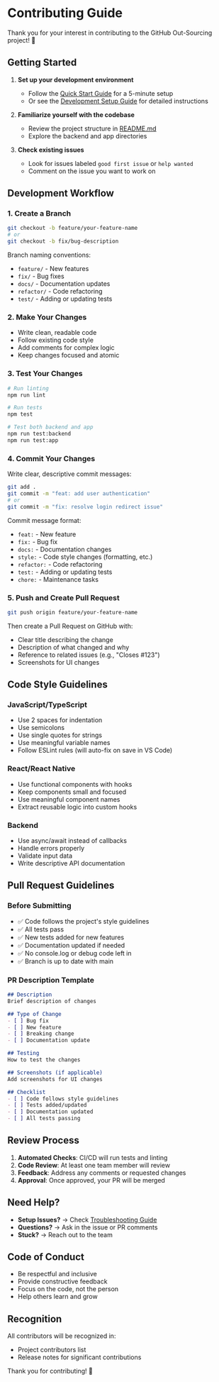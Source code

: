 # Contributing Guide

Thank you for your interest in contributing to the GitHub Out-Sourcing project! 🎉

## Getting Started

1. **Set up your development environment**
   - Follow the [Quick Start Guide](./docs/QUICK-START.md) for a 5-minute setup
   - Or see the [Development Setup Guide](./docs/dev-setup.md) for detailed instructions

2. **Familiarize yourself with the codebase**
   - Review the project structure in [README.md](./README.md)
   - Explore the backend and app directories

3. **Check existing issues**
   - Look for issues labeled `good first issue` or `help wanted`
   - Comment on the issue you want to work on

## Development Workflow

### 1. Create a Branch

```bash
git checkout -b feature/your-feature-name
# or
git checkout -b fix/bug-description
```

Branch naming conventions:
- `feature/` - New features
- `fix/` - Bug fixes
- `docs/` - Documentation updates
- `refactor/` - Code refactoring
- `test/` - Adding or updating tests

### 2. Make Your Changes

- Write clean, readable code
- Follow existing code style
- Add comments for complex logic
- Keep changes focused and atomic

### 3. Test Your Changes

```bash
# Run linting
npm run lint

# Run tests
npm test

# Test both backend and app
npm run test:backend
npm run test:app
```

### 4. Commit Your Changes

Write clear, descriptive commit messages:

```bash
git add .
git commit -m "feat: add user authentication"
# or
git commit -m "fix: resolve login redirect issue"
```

Commit message format:
- `feat:` - New feature
- `fix:` - Bug fix
- `docs:` - Documentation changes
- `style:` - Code style changes (formatting, etc.)
- `refactor:` - Code refactoring
- `test:` - Adding or updating tests
- `chore:` - Maintenance tasks

### 5. Push and Create Pull Request

```bash
git push origin feature/your-feature-name
```

Then create a Pull Request on GitHub with:
- Clear title describing the change
- Description of what changed and why
- Reference to related issues (e.g., "Closes #123")
- Screenshots for UI changes

## Code Style Guidelines

### JavaScript/TypeScript

- Use 2 spaces for indentation
- Use semicolons
- Use single quotes for strings
- Use meaningful variable names
- Follow ESLint rules (will auto-fix on save in VS Code)

### React/React Native

- Use functional components with hooks
- Keep components small and focused
- Use meaningful component names
- Extract reusable logic into custom hooks

### Backend

- Use async/await instead of callbacks
- Handle errors properly
- Validate input data
- Write descriptive API documentation

## Pull Request Guidelines

### Before Submitting

- ✅ Code follows the project's style guidelines
- ✅ All tests pass
- ✅ New tests added for new features
- ✅ Documentation updated if needed
- ✅ No console.log or debug code left in
- ✅ Branch is up to date with main

### PR Description Template

```markdown
## Description
Brief description of changes

## Type of Change
- [ ] Bug fix
- [ ] New feature
- [ ] Breaking change
- [ ] Documentation update

## Testing
How to test the changes

## Screenshots (if applicable)
Add screenshots for UI changes

## Checklist
- [ ] Code follows style guidelines
- [ ] Tests added/updated
- [ ] Documentation updated
- [ ] All tests passing
```

## Review Process

1. **Automated Checks**: CI/CD will run tests and linting
2. **Code Review**: At least one team member will review
3. **Feedback**: Address any comments or requested changes
4. **Approval**: Once approved, your PR will be merged

## Need Help?

- **Setup Issues?** → Check [Troubleshooting Guide](./docs/troubleshooting.md)
- **Questions?** → Ask in the issue or PR comments
- **Stuck?** → Reach out to the team

## Code of Conduct

- Be respectful and inclusive
- Provide constructive feedback
- Focus on the code, not the person
- Help others learn and grow

## Recognition

All contributors will be recognized in:
- Project contributors list
- Release notes for significant contributions

Thank you for contributing! 🚀
